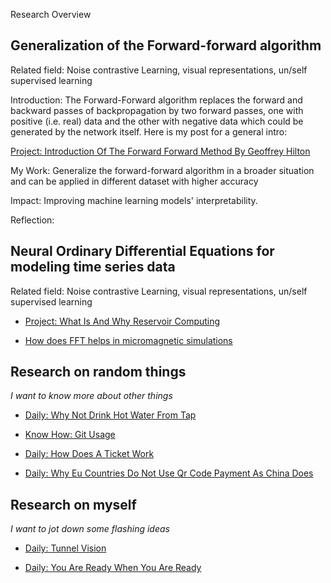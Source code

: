 


Research Overview

## Generalization of the Forward-forward algorithm

Related field: Noise contrastive Learning, visual representations, un/self supervised learning

Introduction: The Forward-Forward algorithm replaces the forward and backward passes of backpropagation by two forward passes, one with positive (i.e. real) data and the other with negative data which could be generated by the network itself. Here is my post for a general intro: 

[Project: Introduction Of The Forward Forward Method By Geoffrey Hilton](https://xing-chen18.github.io/Project-Introduction-of-the-forward-forward-method-by-Geoffrey-Hilton/)

My Work: Generalize the forward-forward algorithm in a broader situation and can be applied in different dataset with higher accuracy

Impact: Improving machine learning models' interpretability.

Reflection:


## Neural Ordinary Differential Equations for modeling time series data

Related field: Noise contrastive Learning, visual representations, un/self supervised learning


- [Project: What Is And Why Reservoir Computing](https://xing-chen18.github.io/Project-What-is-and-why-Reservoir-Computing/)

- [How does FFT helps in micromagnetic simulations](https://xing-chen18.github.io/My-PhD/)


## Research on random things
_I want to know more about other things_ 

- [Daily: Why Not Drink Hot Water From Tap](https://xing-chen18.github.io/Daily-Why-not-drink-hot-water-from-tap/)

- [Know How: Git Usage](https://xing-chen18.github.io/know-how-Git-usage/)

- [Daily: How Does A Ticket Work](https://xing-chen18.github.io/Daily-How-does-a-ticket-work/)

- [Daily: Why Eu Countries Do Not Use Qr Code Payment As China Does](https://xing-chen18.github.io/Daily-Why-Eu-countries-do-not-use-QR-code-payment-as-China-does/)


## Research on myself
_I want to jot down some flashing ideas_


- [Daily: Tunnel Vision](https://xing-chen18.github.io/Daily-Tunnel-vision/)

- [Daily: You Are Ready When You Are Ready](https://xing-chen18.github.io/Daily-You-are-ready-when-you-are-ready/)
